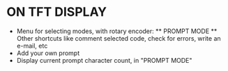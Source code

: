 # ON TFT DISPLAY
* Menu for selecting modes, with rotary encoder:
    ** PROMPT MODE
    ** Other shortcuts like comment selected code, check for errors, write an e-mail, etc
* Add your own prompt
* Display current prompt character count, in "PROMPT MODE"

